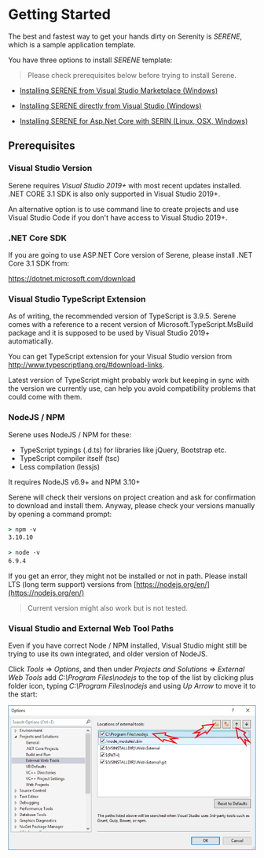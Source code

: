 # Getting Started

The best and fastest way to get your hands dirty on Serenity is _SERENE_, which is a sample application template.

You have three options to install _SERENE_ template:

> Please check prerequisites below before trying to install Serene.

* [Installing SERENE from Visual Studio Marketplace (Windows)](installing_serene_from_visual_studio_gallery.md)

* [Installing SERENE directly from Visual Studio (Windows)](installing_serene_directly_from_visual_studio.md)

* [Installing SERENE for Asp.Net Core with SERIN (Linux, OSX, Windows)](instaling-serene-aspnet-core-version-with-serin.md)

## Prerequisites

### Visual Studio Version

Serene requires _Visual Studio 2019+_ with most recent updates installed. .NET CORE 3.1 SDK is also only supported in Visual Studio 2019+. 

An alternative option is to use command line to create projects and use Visual Studio Code if you don't have access to Visual Studio 2019+.

### .NET Core SDK

If you are going to use ASP.NET Core version of Serene, please install .NET Core 3.1 SDK from:

https://dotnet.microsoft.com/download

### Visual Studio TypeScript Extension

As of writing, the recommended version of TypeScript is 3.9.5. Serene comes with a reference to a recent version of Microsoft.TypeScript.MsBuild package and it is supposed to be used by Visual Studio 2019+ automatically.

You can get TypeScript extension for your Visual Studio version from http://www.typescriptlang.org/#download-links.

Latest version of TypeScript might probably work but keeping in sync with the version we currently use, can help you avoid compatibility problems that could come with them.

### NodeJS / NPM

Serene uses NodeJS / NPM for these:

- TypeScript typings (.d.ts) for libraries like jQuery, Bootstrap etc. 
- TypeScript compiler itself (tsc)
- Less compilation (lessjs)

It requires NodeJS v6.9+ and NPM 3.10+

Serene will check their versions on project creation and ask for confirmation to download and install them. Anyway, please check your versions manually by opening a command prompt:

```cmd
> npm -v
3.10.10
```

```cmd
> node -v
6.9.4
```

If you get an error, they might not be installed or not in path. Please install LTS (long term support) versions from [https://nodejs.org/en/](https://nodejs.org/en/)

> Current version might also work but is not tested.

### Visual Studio and External Web Tool Paths

Even if you have correct Node / NPM installed, Visual Studio might still be trying to use its own integrated, and older version of NodeJS.

Click _Tools_ => _Options_, and then under _Projects and Solutions_ => _External Web Tools_ add _C:\Program Files\nodejs_ to the top of the list by clicking plus folder icon, typing _C:\Program Files\nodejs_ and using _Up Arrow_ to move it to the start:

![VS External Tools Path](img/vs-external-tools-path.png)